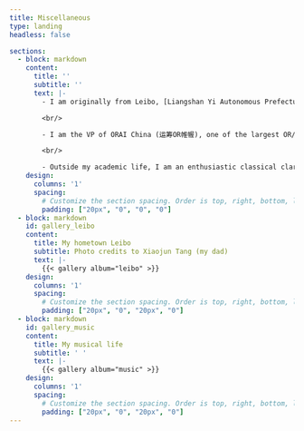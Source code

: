 ```yaml
---
title: Miscellaneous
type: landing
headless: false

sections:
  - block: markdown
    content:
      title: ''
      subtitle: ''
      text: |-
        - I am originally from Leibo, [Liangshan Yi Autonomous Prefecture](https://en.wikipedia.org/wiki/Liangshan_Yi_Autonomous_Prefecture), Sichuan, China, where my parents still reside and work. It remains one of the least developed regions in the country and it's predominantly inhabited by the [Yi ethnic minority](https://en.wikipedia.org/wiki/Yi_people). Although, coincidentally, my first name is Yi (懿), I am not ethnically Yi (彝). My hometown has absolutely gorgeous scenaries as you can see from the [photos](#gallery_leibo) below, but its people suffer from huge inequities in many aspects of their lives such as education, healthcare, living condition and so on. My experience growing up there largely shapes my research interest in diversity, equity, and inclusion (DEI).

        <br/>

        - I am the VP of ORAI China (运筹OR帷幄), one of the largest OR/OM communities in China, currently having more than 100,000 subscribers and more than 100 content contributors who are mostly undergraduate or graduate student volunteers majoring in OR, OM, IE, AI, or related fields. We are a non-profit organization that produces daily contents primarily in mandarin Chinese that promotes public awareness, interest, and understanding about the benefits of OR and analytics. Our content includes academic articles (e.g., lit. review, top journal paper intro), news/announcements (e.g., international/local conference info), short videos, regular meet-ups, and invited talk sessions. Find us on Wechat Subscriptions (Search: 运筹OR帷幄), [Zhihu](https://www.zhihu.com/org/yun-chou-orwei-wo), and [Bilibili](https://space.bilibili.com/403058474/).

        <br/>

        - Outside my academic life, I am an enthusiastic classical clarinetist and recently started to learn band conducting. I was the captain (i.e., student leader) of the Tsinghua University Symphonic Band from 2013-2014. I played the clarinet in University of Minnesota University Band, Campus Orchestra, and Summer Orchestra for many years. I also played a clarinet duet with my roommate in his doctoral recital and conducted the UMN University Band in spring 2021.
    design:
      columns: '1'
      spacing:
        # Customize the section spacing. Order is top, right, bottom, left.
        padding: ["20px", "0", "0", "0"]
  - block: markdown
    id: gallery_leibo
    content:
      title: My hometown Leibo
      subtitle: Photo credits to Xiaojun Tang (my dad)
      text: |-
        {{< gallery album="leibo" >}}
    design:
      columns: '1'
      spacing:
        # Customize the section spacing. Order is top, right, bottom, left.
        padding: ["20px", "0", "20px", "0"]
  - block: markdown
    id: gallery_music
    content:
      title: My musical life
      subtitle: ' '
      text: |-
        {{< gallery album="music" >}}
    design:
      columns: '1'
      spacing:
        # Customize the section spacing. Order is top, right, bottom, left.
        padding: ["20px", "0", "20px", "0"]
---
```

